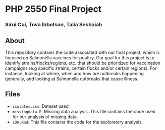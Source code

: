 # PHP 2550 Final Project

### Sirui Cui, Tova Ibbotson, Talia Seshaiah


## About 
This repository contains the code associated with our final project, which is focused on Salmonella vaccines for poultry. Our goal for this project is to identify strains/flocks/regions, etc. that should be prioritized for vaccination campaigns (e.g specific strains, certain flocks and/or certain regions). For instance, looking at where, when and how are outbreaks happening generally, and looking at Salmonella outbreaks that cause illness. 


## Files
- `isolates.csv`: Dataset used
- `missingdata.R`: Missing data analysis. This file contains the code used for our analysis of missing data.
- `EDA.Rmd`: This file contains the code for the exploratory analysis.
